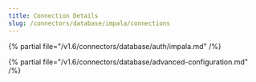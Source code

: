```yaml
---
title: Connection Details
slug: /connectors/database/impala/connections
---
```


{% partial file="/v1.6/connectors/database/auth/impala.md" /%}

{% partial file="/v1.6/connectors/database/advanced-configuration.md" /%}